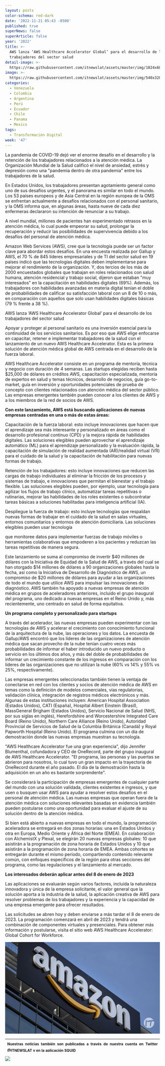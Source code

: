 ```yaml
---
layout: posts
color-schema: red-dark
date: '2022-11-21 05:43 -0500'
published: true
superNews: false
superArticle: false
year: '2022'
title: >-
  AWS lanza ‘AWS Healthcare Accelerator Global’ para el desarrollo de los
  trabajadores del sector salud
detail-image: >-
  https://raw.githubusercontent.com/itnewslat/assets/master/img/1024x680/amazon-g.jpg
image: >-
  https://raw.githubusercontent.com/itnewslat/assets/master/img/540x320/amazon-p.jpg
categories:
  - Venezuela
  - Colombia
  - Argentina
  - Perú
  - Ecuador
  - Chile
  - Panama
  - Mexico
tags:
  - Transformación Digital
week: '47'
---
```

La pandemia de COVID-19 dejó ver el enorme desafío en el desarrollo y la retención de los trabajadores relacionados a la atención médica. La Organización Mundial de la Salud calificó el nivel de ansiedad, estrés y depresión como una "pandemia dentro de otra pandemia" entre los trabajadores de la salud.

En Estados Unidos, los trabajadores presentan agotamiento general como uno de sus desafíos urgentes, y el panorama es similar en todo el mundo. Los 53 países europeos y de Asia Central en la región europea de la OMS se enfrentan actualmente a desafíos relacionados con el personal sanitario, y la OMS informa que, en algunas áreas, hasta nueve de cada diez enfermeras declararon su intención de renunciar a su trabajo.

A nivel mundial, millones de pacientes han experimentado retrasos en la atención médica, lo cual puede empeorar su salud, prolongar la recuperación y reducir las posibilidades de supervivencia debido a los desafíos del personal de atención médica.

Amazon Web Services (AWS), cree que la tecnología puede ser un factor clave para abordar estos desafíos. En una encuesta realizada por Gallup y AWS, el 70 % de 845 líderes empresariales y de TI del sector salud en 19 países indicó que las tecnologías digitales deben implementarse para mejorar el rendimiento de la organización. Y, dos tercios de los más de 2000 encuestados globales que trabajan en roles relacionados con salud humana, atención residencial y trabajo social, dijeron que estaban "muy interesados" en la capacitación en habilidades digitales (69%). Además, los trabajadores con habilidades avanzadas en materia digital tenían el doble de probabilidades de calificar su satisfacción laboral con un 8 de 10 o más, en comparación con aquellos que solo usan habilidades digitales básicas (79 % frente a 38 %).

AWS lanza ‘AWS Healthcare Accelerator Global’ para el desarrollo de los trabajadores del sector salud

Apoyar y proteger al personal sanitario es una inversión esencial para la continuidad de los servicios sanitarios. Es por eso que AWS elige enfocarse en capacitar, retener e implementar trabajadores de la salud con el lanzamiento de un nuevo AWS Healthcare Accelerator. Esta es la primera solución de atención médica global de AWS centrada en el desarrollo de la fuerza laboral. 

AWS Healthcare Accelerator consiste en un programa de mentoría, técnica y negocio con duración de 4 semanas. Las startups elegidas reciben hasta $25,000 de dólares en créditos AWS, capacitación especializada, mentoría de expertos en salud y temas técnicos, desarrollo de negocios, guía go-to-market, guía en inversión y oportunidades potenciales de prueba de concepto con clientes relacionados con atención médica del sector público. Las empresas emergentes también pueden conocer a los clientes de AWS y a los miembros de la red de socios de AWS.

**Con este lanzamiento, AWS está buscando aplicaciones de nuevas empresas centradas en una o más de estas áreas:**


Capacitación de la fuerza laboral: esto incluye innovaciones que hacen que el aprendizaje sea más interesante y personalizado en áreas como el desarrollo profesional continuo (CPD) y la mejora rápida de habilidades digitales. Las soluciones elegibles
 pueden aprovechar el aprendizaje automático (ML) para el aprendizaje personalizado y la evaluación rápida, la capacitación de simulación de realidad aumentada (AR)/realidad virtual (VR) para el cuidado de la salud y la capacitación de habilitación para nuevas
 formas de trabajo.
 

Retención de los trabajadores: esto incluye innovaciones que reducen las cargas de trabajo individuales al eliminar la fricción de los procesos y sistemas de trabajo, e innovaciones que permitan el bienestar y el trabajo flexible. Las soluciones elegibles
 pueden, por ejemplo, usar tecnología para agilizar los flujos de trabajo clínico, automatizar tareas repetitivas o rutinarias, mejorar las habilidades de los roles existentes o subcontratar tareas básicas a soluciones habilitadas para inteligencia artificial
 (IA).
 

Despliegue la fuerza de trabajo: esto incluye tecnologías que respaldan nuevas formas de trabajar en el cuidado de la salud en salas virtuales, entornos comunitarios y entornos de atención domiciliaria. Las soluciones elegibles pueden usar tecnología

 que monitoree datos para implementar fuerzas de trabajo móviles o herramientas colaborativas que empoderen a los pacientes y reduzcan las tareas repetitivas de manera segura.
 
Este lanzamiento se suma al compromiso de invertir $40 millones de dólares con la Iniciativa de Equidad de la Salud de AWS, a través del cual se han otorgado $14 millones de dólares a 90 organizaciones globales hasta la fecha, así como la Iniciativa de Desarrollo de Diagnóstico de AWS, un compromiso de $20 millones de dólares para ayudar a las organizaciones de todo el mundo que utilice AWS para impulsar las innovaciones de diagnóstico. AWS también ha apoyado a nuevas empresas de atención médica en grupos de aceleradores anteriores, incluido el grupo inaugural del programa, uno dedicado a nuevas empresas en el Reino Unido y, más recientemente, uno centrado en salud de forma equitativa.

**Un programa completo y personalizado para startups**

A través del acelerador, las nuevas empresas pueden experimentar con las tecnologías de AWS y acelerar el crecimiento con conocimiento funcional de la arquitectura de la nube, las operaciones y los datos. La encuesta de Gallup/AWS encontró que los líderes de las organizaciones de atención médica que sacan provecho de la nube tenían cuatro veces más probabilidades de informar el haber introducido un nuevo producto o servicio en los últimos dos años, y más del doble de probabilidades de informar un crecimiento constante de los ingresos en comparación con los líderes de las organizaciones que no utilizan la nube (60% vs 14% y 55% vs 25%, respectivamente).

Las empresas emergentes seleccionadas también tienen la ventaja de conectarse en red con los clientes y socios de atención médica de AWS en temas como la definición de modelos comerciales, vías regulatorias, validación clínica, integración de registros médicos electrónicos y más. Algunas de estas instituciones incluyen: American Hospital Association (Estados Unidos), CATI (España), Hospital Albert Einstein (Brasil), MassGeneral Brigham (Estados Unidos), Servicio Nacional de Salud (NHS, por sus siglas en inglés), Herefordshire and Worcestershire Integrated Care Board (Reino Unido), Northern Care Alliance (Reino Unido), Autoridad Provincial de Servicios de Salud de la Columbia Británica (Canadá) y Royal Papworth Hospital (Reino Unido). El programa culmina con un día de demostración donde las nuevas empresas muestran su tecnología.

"AWS Healthcare Accelerator fue una gran experiencia", dijo Jennifer Blumenthal, cofundadora y CEO de OneRecord, parte del grupo inaugural de AWS Healthcare Accelerator. "El programa, las personas y las puertas se abrieron para nosotros, lo cual tuvo un gran impacto en la trayectoria de OneRecord durante el año pasado. El día de la demostración hasta la adquisición en un año es bastante sorprendente".

Se considerará la participación de empresas emergentes de cualquier parte del mundo con una solución validada, clientes existentes e ingresos, y que usen o busquen usar AWS para ayudar a resolver estos desafíos en el personal de atención médica. Las nuevas empresas que operan fuera de la atención médica con soluciones relevantes basadas en evidencia también pueden postularse como una oportunidad para evaluar el ajuste de su solución dentro de la atención médica.

Si bien está abierto a nuevas empresas en todo el mundo, la programación aceleradora se entregará en dos zonas horarias: una en Estados Unidos y otra en Europa, Medio Oriente y África del Norte (EMEA). En colaboración con AlchemistX y Plexal, se elegirán 20 nuevas empresas globales: 10 que asistirán a la programación de zona horaria de Estados Unidos y 10 que asistirán a la programación de zona horaria de EMEA. Ambas cohortes se entregarán durante el mismo período, compartiendo contenido relevante común, con enfoques específicos de la región para otras secciones del programa, como las regulaciones y el lanzamiento al mercado.

**Los interesados deberán aplicar antes del 8 de enero de 2023**

Las aplicaciones se evaluarán según varios factores, incluida la naturaleza innovadora y única de la empresa solicitante, el valor general que la solución aporta a la industria de la salud, la aplicación creativa de AWS para resolver problemas de los trabajadores y la experiencia y la capacidad de una empresa emergente para ofrecer resultados.

Las solicitudes se abren hoy y deben enviarse a más tardar el 8 de enero de 2023. La programación comenzará en abril de 2023 y tendrá una combinación de componentes virtuales y presenciales. Para obtener más información y postularse, visita el sitio web AWS Healthcare Accelerator: Global Cohort for Workforce. 

![](https://raw.githubusercontent.com/itnewslat/assets/master/img/540x320/amazon-p.jpg)

<table style="height: 42px;" width="569">
<tbody>
<tr>
<td style="text-align: justify;"><sub><strong>Nuestras noticias también son publicadas a través de nuestra cuenta en Twitter <a href="https://twitter.com/itnewslat?lang=es">@ITNEWSLAT</a> y en la aplicación <a href="https://squidapp.co/en/">SQUID</a></strong></sub></td>
</tr>
</tbody>
</table>

<img src="https://tracker.metricool.com/c3po.jpg?hash=56f88a41e39ab42c063cc51676587a04"/>
